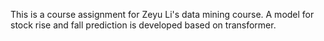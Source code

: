 This is a course assignment for Zeyu Li's data mining course. A model for stock rise and fall prediction is developed based on transformer.

